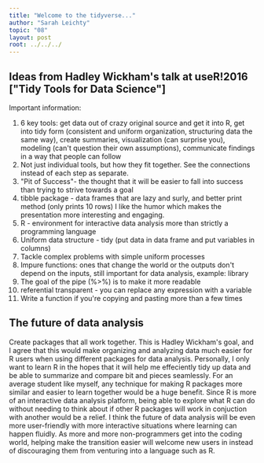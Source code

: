 ```yaml
---
title: "Welcome to the tidyverse..."
author: "Sarah Leichty"
topic: "08"
layout: post
root: ../../../
---
```


## Ideas from Hadley Wickham's talk at useR!2016 ["Tidy Tools for Data Science"] 

Important information: 

1. 6 key tools: get data out of crazy original source and get it into R, get into tidy form (consistent and uniform organization, structuring data the same way), create summaries, visualization (can surprise you), modeling (can't question their own assumptions), communicate findings in a way that people can follow
2. Not just individual tools, but how they fit together. See the connections instead of each step as separate. 
3. "Pit of Success"- the thought that it will be easier to fall into success than trying to strive towards a goal
4. tibble package - data frames that are lazy and surly, and better print method (only prints 10 rows) I like the humor which makes the presentation more interesting and engaging. 
5. R - environment for interactive data analysis more than strictly a programming language 
6. Uniform data structure - tidy (put data in data frame and put variables in columns)
7. Tackle complex problems with simple uniform processes
8. Impure functions: ones that change the world or the outputs don't depend on the inputs, still important for data analysis, example: library
9. The goal of the pipe (%>%) is to make it more readable
10. referential transparent - you can replace any expression with a variable
11. Write a function if you're copying and pasting more than a few times

## The future of data analysis

Create packages that all work together. This is Hadley Wickham's goal, and I agree that this would make organizing and analyzing data much easier for R users when using different packages for data analysis. Personally, I only want to learn R in the hopes that it will help me effeciently tidy up data and be able to summarize and compare bit and pieces seamlessly. For an average student like myself, any technique for making R packages more similar and easier to learn together would be a huge benefit. Since R is more of an interactive data analysis platform, being able to explore what R can do without needing to think about if other R packages will work in conjuction with another would be a relief. I think the future of data analysis will be even more user-friendly with more interactive situations where learning can happen fluidly. As more and more non-programmers get into the coding world, helping make the transition easier will welcome new users in instead of discouraging them from venturing into a language such as R. 
